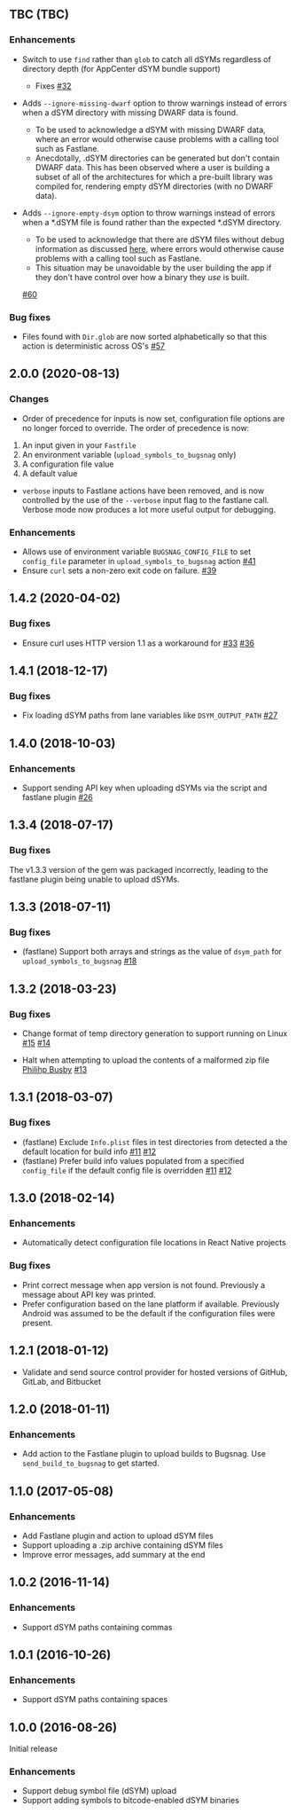 ## TBC (TBC)

### Enhancements
* Switch to use `find` rather than `glob` to catch all dSYMs regardless of directory depth (for AppCenter dSYM bundle support)
  * Fixes [#32](https://github.com/bugsnag/bugsnag-dsym-upload/issues/32)
* Adds `--ignore-missing-dwarf` option to throw warnings instead of errors when a dSYM directory with missing DWARF data is found. 
  * To be used to acknowledge a dSYM with missing DWARF data, where an error would otherwise cause problems with a calling tool such as Fastlane.
  * Anecdotally, .dSYM directories can be generated but don't contain DWARF data. This has been observed where a user is building a subset of all of the architectures for which a pre-built library was compiled for, rendering empty dSYM directories (with no DWARF data).
* Adds `--ignore-empty-dsym` option to throw warnings instead of errors when a *.dSYM file is found rather than the expected *.dSYM directory.
  * To be used to acknowledge that there are dSYM files without debug information as discussed [here](https://stackoverflow.com/questions/48174272/lldb-qt-missing-debug-info.), where errors would otherwise cause problems with a calling tool such as Fastlane. 
  * This situation may be unavoidable by the user building the app if they don't have control over how a binary they _use_ is built.

  [#60](https://github.com/bugsnag/bugsnag-dsym-upload/pull/60)

### Bug fixes

* Files found with `Dir.glob` are now sorted alphabetically so that this action is deterministic across OS's
  [#57](https://github.com/bugsnag/bugsnag-dsym-upload/pull/57)

## 2.0.0 (2020-08-13)

### Changes

* Order of precedence for inputs is now set, configuration file options are no longer forced to override. The order of precedence is now:
1. An input given in your `Fastfile`
1. An environment variable (`upload_symbols_to_bugsnag` only)
1. A configuration file value
1. A default value
* `verbose` inputs to Fastlane actions have been removed, and is now controlled by the use of the `--verbose` input flag to the fastlane call. Verbose mode now produces a lot more useful output for debugging.

### Enhancements

* Allows use of environment variable `BUGSNAG_CONFIG_FILE` to set `config_file` parameter in `upload_symbols_to_bugsnag` action
  [#41](https://github.com/bugsnag/bugsnag-dsym-upload/pull/41)
* Ensure `curl` sets a non-zero exit code on failure.
  [#39](https://github.com/bugsnag/bugsnag-dsym-upload/pull/39)

## 1.4.2 (2020-04-02)

### Bug fixes

* Ensure curl uses HTTP version 1.1 as a workaround for [#33](https://github.com/bugsnag/bugsnag-dsym-upload/issues/33)
  [#36](https://github.com/bugsnag/bugsnag-dsym-upload/pull/36)

## 1.4.1 (2018-12-17)

### Bug fixes

* Fix loading dSYM paths from lane variables like `DSYM_OUTPUT_PATH`
  [#27](https://github.com/bugsnag/bugsnag-dsym-upload/pull/27)

## 1.4.0 (2018-10-03)

### Enhancements

* Support sending API key when uploading dSYMs via the script and fastlane plugin
  [#26](https://github.com/bugsnag/bugsnag-dsym-upload/pull/26)

## 1.3.4 (2018-07-17)

### Bug fixes

The v1.3.3 version of the gem was packaged incorrectly, leading to the fastlane
plugin being unable to upload dSYMs.

## 1.3.3 (2018-07-11)

### Bug fixes

* (fastlane) Support both arrays and strings as the value of `dsym_path` for
  `upload_symbols_to_bugsnag`
  [#18](https://github.com/bugsnag/bugsnag-dsym-upload/pull/18)

## 1.3.2 (2018-03-23)

### Bug fixes

* Change format of temp directory generation to support running on Linux
  [#15](https://github.com/bugsnag/bugsnag-dsym-upload/pull/15)
  [#14](https://github.com/bugsnag/bugsnag-dsym-upload/issues/14)

* Halt when attempting to upload the contents of a malformed zip file
  [Philihp Busby](https://github.com/philihp)
  [#13](https://github.com/bugsnag/bugsnag-dsym-upload/pull/13)

## 1.3.1 (2018-03-07)

### Bug fixes

* (fastlane) Exclude `Info.plist` files in test directories from detected a the
  default location for build info
  [#11](https://github.com/bugsnag/bugsnag-dsym-upload/issues/11)
  [#12](https://github.com/bugsnag/bugsnag-dsym-upload/pull/12)
* (fastlane) Prefer build info values populated from a specified `config_file`
  if the default config file is overridden
  [#11](https://github.com/bugsnag/bugsnag-dsym-upload/issues/11)
  [#12](https://github.com/bugsnag/bugsnag-dsym-upload/pull/12)

## 1.3.0 (2018-02-14)

### Enhancements

* Automatically detect configuration file locations in React Native projects

### Bug fixes

* Print correct message when app version is not found. Previously a message
  about API key was printed.
* Prefer configuration based on the lane platform if available. Previously
  Android was assumed to be the default if the configuration files were present.

## 1.2.1 (2018-01-12)

* Validate and send source control provider for hosted versions of GitHub,
  GitLab, and Bitbucket

## 1.2.0 (2018-01-11)

### Enhancements

* Add action to the Fastlane plugin to upload builds to Bugsnag. Use
  `send_build_to_bugsnag` to get started.

## 1.1.0 (2017-05-08)

### Enhancements

* Add Fastlane plugin and action to upload dSYM files
* Support uploading a .zip archive containing dSYM files
* Improve error messages, add summary at the end

## 1.0.2 (2016-11-14)

### Enhancements

* Support dSYM paths containing commas

## 1.0.1 (2016-10-26)

### Enhancements

* Support dSYM paths containing spaces

## 1.0.0 (2016-08-26)

Initial release

### Enhancements

* Support debug symbol file (dSYM) upload
* Support adding symbols to bitcode-enabled dSYM binaries
